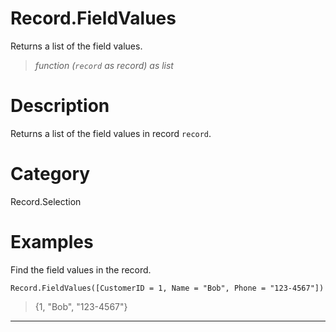 # Record.FieldValues
Returns a list of the field values.
> _function (<code>record</code> as record) as list_

# Description 
Returns a list of the field values in record <code>record</code>.
# Category 
Record.Selection
# Examples 
Find the field values in the record.
```
Record.FieldValues([CustomerID = 1, Name = "Bob", Phone = "123-4567"])
```
> {1, "Bob", "123-4567"}
***
